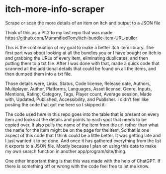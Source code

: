 # itch-more-info-scraper
Scrape or scan the more details of an item on Itch and output to a JSON file

Think of this as a Pt.2 to my last repo that was made. https://github.com/MummifiedTony/itch-bundle-item-URL-puller

This is the continuation of my goal to make a better Itch item library. The first part was about looking at all the bundles you or I have bought on Itch.io and grabbing the URLs of every item, eliminating duplicates, and then putting them to a txt file. After I was done with that, made a quick code that scanned all the additional details that could be found on all the items, and then dumped them into a txt file.

Those details were, Links, Status, Code license, Release date, Authors, Multiplayer, Author, Platforms, Languages, Asset license, Genre, Inputs, Mentions, Rating, Category, Tags, Player count, Average session, Made with, Updated, Published, Accessibility, and Publisher. I didn't feel like posting the code that got me here so I skipped it.

The code used here in this repo goes into the table that is present on every item and looks at the details and points to each spot that needs to be copied over. It also pulls the name of the item from the url rather than what the name for the item might be on the page for the item. So that is one aspect of this code that I think could be a little better. It was getting late and I just wanted it to be done. And once it has gathered everything from the list it exports to a JSON file. Mostly because I plan on using this data to make my own search function in another app/program/site/thing.

One other important thing is that this was made with the help of ChatGPT. If there is something off or wrong with the code feel free to let me know.
